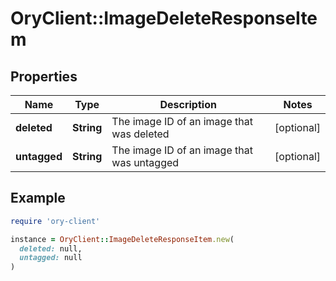 # OryClient::ImageDeleteResponseItem

## Properties

| Name | Type | Description | Notes |
| ---- | ---- | ----------- | ----- |
| **deleted** | **String** | The image ID of an image that was deleted | [optional] |
| **untagged** | **String** | The image ID of an image that was untagged | [optional] |

## Example

```ruby
require 'ory-client'

instance = OryClient::ImageDeleteResponseItem.new(
  deleted: null,
  untagged: null
)
```


